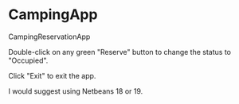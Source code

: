 # CampingApp
CampingReservationApp

Double-click on any green "Reserve" button to change the status to "Occupied".

Click "Exit" to exit the app.

I would suggest using Netbeans 18 or 19.
